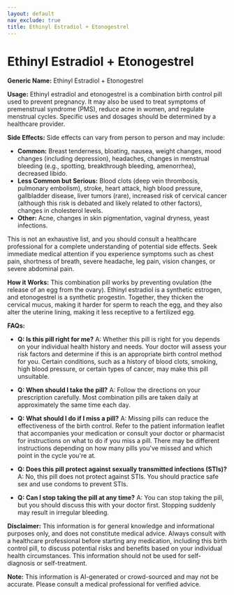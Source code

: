 ```yaml
---
layout: default
nav_exclude: true
title: Ethinyl Estradiol + Etonogestrel
---
```


# Ethinyl Estradiol + Etonogestrel

**Generic Name:** Ethinyl Estradiol + Etonogestrel

**Usage:**  Ethinyl estradiol and etonogestrel is a combination birth control pill used to prevent pregnancy.  It may also be used to treat symptoms of premenstrual syndrome (PMS), reduce acne in women, and regulate menstrual cycles.  Specific uses and dosages should be determined by a healthcare provider.


**Side Effects:**  Side effects can vary from person to person and may include:

* **Common:**  Breast tenderness, bloating, nausea, weight changes, mood changes (including depression), headaches, changes in menstrual bleeding (e.g., spotting, breakthrough bleeding, amenorrhea), decreased libido.
* **Less Common but Serious:**  Blood clots (deep vein thrombosis, pulmonary embolism), stroke, heart attack, high blood pressure, gallbladder disease, liver tumors (rare), increased risk of cervical cancer (although this risk is debated and likely related to other factors), changes in cholesterol levels.
* **Other:**  Acne, changes in skin pigmentation, vaginal dryness, yeast infections.

This is not an exhaustive list, and you should consult a healthcare professional for a complete understanding of potential side effects.  Seek immediate medical attention if you experience symptoms such as chest pain, shortness of breath, severe headache, leg pain, vision changes, or severe abdominal pain.


**How it Works:** This combination pill works by preventing ovulation (the release of an egg from the ovary).  Ethinyl estradiol is a synthetic estrogen, and etonogestrel is a synthetic progestin.  Together, they thicken the cervical mucus, making it harder for sperm to reach the egg, and they also alter the uterine lining, making it less receptive to a fertilized egg.


**FAQs:**

* **Q: Is this pill right for me?** A:  Whether this pill is right for you depends on your individual health history and needs.  Your doctor will assess your risk factors and determine if this is an appropriate birth control method for you.  Certain conditions, such as a history of blood clots, smoking, high blood pressure, or certain types of cancer, may make this pill unsuitable.

* **Q: When should I take the pill?** A:  Follow the directions on your prescription carefully.  Most combination pills are taken daily at approximately the same time each day.

* **Q: What should I do if I miss a pill?** A:  Missing pills can reduce the effectiveness of the birth control. Refer to the patient information leaflet that accompanies your medication or consult your doctor or pharmacist for instructions on what to do if you miss a pill.  There may be different instructions depending on how many pills you've missed and which point in the cycle you're at.

* **Q: Does this pill protect against sexually transmitted infections (STIs)?** A: No, this pill does not protect against STIs.  You should practice safe sex and use condoms to prevent STIs.

* **Q: Can I stop taking the pill at any time?** A: You can stop taking the pill, but you should discuss this with your doctor first.  Stopping suddenly may result in irregular bleeding.


**Disclaimer:** This information is for general knowledge and informational purposes only, and does not constitute medical advice.  Always consult with a healthcare professional before starting any medication, including this birth control pill, to discuss potential risks and benefits based on your individual health circumstances.  This information should not be used for self-diagnosis or self-treatment.


**Note:** This information is AI-generated or crowd-sourced and may not be accurate. Please consult a medical professional for verified advice.
